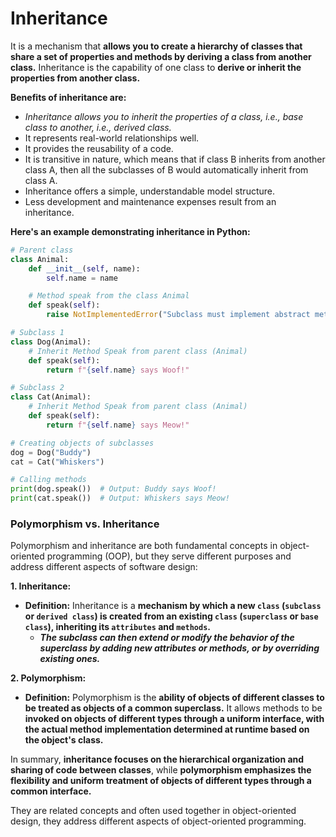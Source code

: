 # Inheritance
It is a mechanism that **allows you to create a hierarchy of classes that share a set of properties and methods by deriving a class from another class.** Inheritance is the capability of one class to **derive or inherit the properties from another class.**

**Benefits of inheritance are:**
- *Inheritance allows you to inherit the properties of a class, i.e., base class to another, i.e., derived class.*
- It represents real-world relationships well.
- It provides the reusability of a code.
- It is transitive in nature, which means that if class B inherits from another class A, then all the subclasses of B would automatically inherit from class A.
- Inheritance offers a simple, understandable model structure. 
- Less development and maintenance expenses result from an inheritance. 

**Here's an example demonstrating inheritance in Python:**
```python
# Parent class
class Animal:
    def __init__(self, name):
        self.name = name

    # Method speak from the class Animal
    def speak(self):
        raise NotImplementedError("Subclass must implement abstract method")

# Subclass 1
class Dog(Animal):
    # Inherit Method Speak from parent class (Animal)
    def speak(self):
        return f"{self.name} says Woof!"

# Subclass 2
class Cat(Animal):
    # Inherit Method Speak from parent class (Animal) 
    def speak(self):
        return f"{self.name} says Meow!"

# Creating objects of subclasses
dog = Dog("Buddy")
cat = Cat("Whiskers")

# Calling methods
print(dog.speak())  # Output: Buddy says Woof!
print(cat.speak())  # Output: Whiskers says Meow!
```

### Polymorphism vs. Inheritance
Polymorphism and inheritance are both fundamental concepts in object-oriented programming (OOP), but they serve different purposes and address different aspects of software design:

**1. Inheritance:**
- **Definition:** Inheritance is a **mechanism by which a new `class` (`subclass` or `derived class`) is created from an existing `class` (`superclass` or `base class`), inheriting its `attributes` and `methods`.**
    - ***The subclass can then extend or modify the behavior of the superclass by adding new attributes or methods, or by overriding existing ones.***


**2. Polymorphism:**
- **Definition:** Polymorphism is the **ability of objects of different classes to be treated as objects of a common superclass.** It allows methods to be **invoked on objects of different types through a uniform interface, with the actual method implementation determined at runtime based on the object's class.**


In summary, **inheritance focuses on the hierarchical organization and sharing of code between classes**, while **polymorphism emphasizes the flexibility and uniform treatment of objects of different types through a common interface.** 

They are related concepts and often used together in object-oriented design, they address different aspects of object-oriented programming.